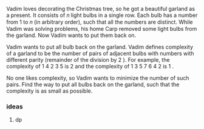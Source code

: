 Vadim loves decorating the Christmas tree, so he got a beautiful garland as a present. It consists of 𝑛
 light bulbs in a single row. Each bulb has a number from 1
 to 𝑛
 (in arbitrary order), such that all the numbers are distinct. While Vadim was solving problems, his home Carp removed some light bulbs from the garland. Now Vadim wants to put them back on.


Vadim wants to put all bulb back on the garland. Vadim defines complexity of a garland to be the number of pairs of adjacent bulbs with numbers with different parity (remainder of the division by 2
). For example, the complexity of 1 4 2 3 5 is 2
 and the complexity of 1 3 5 7 6 4 2 is 1
.

No one likes complexity, so Vadim wants to minimize the number of such pairs. Find the way to put all bulbs back on the garland, such that the complexity is as small as possible.

### ideas
1. dp